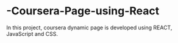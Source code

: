 # -Coursera-Page-using-React
In this project, coursera dynamic page is developed using REACT, JavaScript and CSS.
